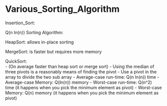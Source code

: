 # Various_Sorting_Algorithm


Insertion_Sort:



Q(n ln(n)) Sorting Algorithm:

HeapSort:
         allows in-place sorting

MergeSort:
         is faster but requires more memory
         
QuickSort:  
         - (On average faster than heap sort or merge sort)
         - Using the median of three pivots is a reasonably means of finding the pivot
         - Use a pivot in the array to divide the two sub array
         - Average-case run-time:	Q(n ln(n)) time 
         - Average-case Memory:        Q(ln(n)) memory 
         - Worst-case run-time:	Q(n^2) time (it happens when you pick the minimum element as pivot)
         - Worst-case Memory:          Q(n) memory  (it happens when you pick the minimum element as pivot)
      


